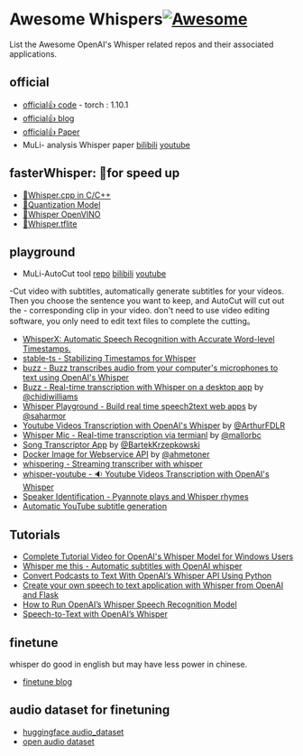 # Awesome Whispers[![Awesome](https://awesome.re/badge.svg)](https://awesome.re)

List the Awesome OpenAI's Whisper related repos and their associated applications.

## official
* [official👍 code](https://github.com/openai/whisper) - torch : 1.10.1
* [official👍 blog](https://openai.com/blog/whisper/)
* [official👍 Paper](https://cdn.openai.com/papers/whisper.pdf)
* MuLi- analysis Whisper paper [bilibili](https://www.bilibili.com/video/BV1VG4y1t74x/?spm_id_from=333.999.0.0) [youtube](https://www.youtube.com/watch?v=3eXCJd32UnM&t=1419s)

## fasterWhisper: 🚀for speed up
* [🚀Whisper.cpp in C/C++](https://github.com/ggerganov/whisper.cpp)  
* [🚀Quantization Model](https://github.com/MiscellaneousStuff/openai-whisper-cpu)
* [🚀Whisper OpenVINO](https://github.com/zhuzilin/whisper-openvino)
* [🚀Whisper.tflite](https://github.com/usefulsensors/openai-whisper)

## playground
* MuLi-AutoCut tool [repo]()     [bilibili](https://www.bilibili.com/video/BV1Pe4y1t7de/?spm_id_from=333.999.0.0)     [youtube](https://www.youtube.com/watch?v=PwVlvCPDnrI)

-Cut video with subtitles, automatically generate subtitles for your videos. Then you choose the sentence you want to keep, and AutoCut will cut out the - corresponding clip in your video. don't need to use video editing software, you only need to edit text files to complete the cutting。
* [WhisperX: Automatic Speech Recognition with Accurate Word-level Timestamps.](https://github.com/m-bain/whisperX)
* [stable-ts - Stabilizing Timestamps for Whisper](https://github.com/jianfch/stable-ts)
* [buzz - Buzz transcribes audio from your computer's microphones to text using OpenAI's Whisper](https://github.com/chidiwilliams/buzz)
* [Buzz - Real-time transcription with Whisper on a desktop app](https://github.com/chidiwilliams/buzz) by [@chidiwilliams](https://github.com/chidiwilliams)
* [Whisper Playground - Build real time speech2text web apps](https://github.com/saharmor/whisper-playground) by [@saharmor](https://github.com/saharmor)
* [Youtube Videos Transcription with OpenAI's Whisper](https://github.com/ArthurFDLR/whisper-youtube) by [@ArthurFDLR](https://github.com/ArthurFDLR)
* [Whisper Mic - Real-time transcription via termianl](https://github.com/mallorbc/whisper_mic) by [@mallorbc](https://github.com/mallorbc)
* [Song Transcriptor App](https://github.com/BartekKrzepkowski/Song_Transcriptor_App) by [@BartekKrzepkowski](https://github.com/BartekKrzepkowski)
* [Docker Image for Webservice API](https://github.com/ahmetoner/whisper-asr-webservice) by [@ahmetoner](https://github.com/ahmetoner)
* [whispering - Streaming transcriber with whisper](https://github.com/shirayu/whispering)
* [whisper-youtube - 🔉 Youtube Videos Transcription with OpenAI's Whisper](https://github.com/ArthurFDLR/whisper-youtube)
* [Speaker Identification - Pyannote plays and Whisper rhymes](https://github.com/Majdoddin/nlp)
* [Automatic YouTube subtitle generation](https://github.com/m1guelpf/yt-whisper)


## Tutorials
* [Complete Tutorial Video for OpenAI's Whisper Model for Windows Users](https://www.youtube.com/watch?v=msj3wuYf3d8)  
* [Whisper me this - Automatic subtitles with OpenAI whisper](https://github.com/altryne/whisper-me-this/)  
* [Convert Podcasts to Text With OpenAI’s Whisper API Using Python](https://betterprogramming.pub/openais-whisper-tutorial-42140dd696ee)
* [Create your own speech to text application with Whisper from OpenAI and Flask](https://blog.paperspace.com/whisper-openai-flask-application-deployment/)
* [How to Run OpenAI’s Whisper Speech Recognition Model](https://www.assemblyai.com/blog/how-to-run-openais-whisper-speech-recognition-model/)
* [Speech-to-Text with OpenAI’s Whisper](https://towardsdatascience.com/speech-to-text-with-openais-whisper-53d5cea9005e)

## finetune
whisper do good in english but may have less power in chinese.
* [finetune blog](https://huggingface.co/blog/fine-tune-whisper)

## audio dataset for finetuning
* [huggingface audio_dataset](https://huggingface.co/docs/datasets/audio_dataset)
* [open audio dataset](https://www.openslr.org/resources.php)


